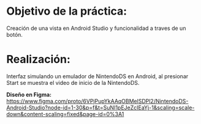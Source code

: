 # Objetivo de la práctica:

Creación de una vista en Android Studio y funcionalidad a traves de un botón.

# Realización:

Interfaz simulando un emulador de NintendoDS en Android, al presionar Start se muestra el video de inicio de la NintendoDS.

**Diseño en Figma:** https://www.figma.com/proto/6VPjPupYkAAqOBMelSDPl2/NintendoDS-Android-Studio?node-id=1-30&p=f&t=SuNI1pEJeZcIEaYj-1&scaling=scale-down&content-scaling=fixed&page-id=0%3A1
